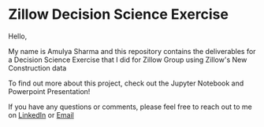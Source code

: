 # Zillow Decision Science Exercise

Hello,

My name is Amulya Sharma and this repository contains the deliverables for a Decision Science Exercise that I did for Zillow Group using Zillow's New Construction data

To find out more about this project, check out the Jupyter Notebook and Powerpoint Presentation!

If you have any questions or comments, please feel free to reach out to me on [LinkedIn](https://www.linkedin.com/in/amulsharma/) or [Email](mailto:amulyasharma91@gmail.com)
